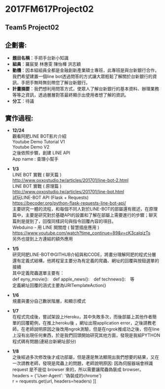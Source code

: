 # 2017FM617Project02 #
## Team5 Project02 ##
## 企劃書:
* **題目名稱**：手把手台新小知識
* **組員**：羅宸旻 林惠雯 陳怡樺 洪志穎
* **動機**：因本組組員全都是金融創新產業碩士專班，此專班是與台新銀行合作，我們希望建置一個line bot透過問答的方式讓大眾輕鬆了解關於台新銀行的資訊，手把手無時無刻帶您了解台新銀行。
* **計畫摘要**：我們想利用問答方式，使眾人了解台新銀行的基本資料、辦理業務等等之資訊，透過層層對答最終顯示出使用者想了解的資訊。
* **分工**：待議
## 實作過程:
* **12/24**
</br> 觀看阿肥LINE BOT影片介紹
</br> Youtube Demo Tutorial V1
</br> Youtube Demo V2
</br> 之後依照步驟，創建 LINE API
</br> App name : 查理小幫手

* **1/3**
</br> LINE BOT 實戰 ( 聊天篇 )
</br> http://www.oxxostudio.tw/articles/201701/line-bot-2.html
</br> LINE BOT 實戰 ( 原理篇 )
</br> http://www.oxxostudio.tw/articles/201701/line-bot.html
</br> 試玩LINE-BOT API  (Flask + Requests)
</br> https://becoder.org/python-flask-requests-line-bot-api/
</br> 主要研究一體的流程，和每個不同人對於LINE-BOT的部屬還有敘述，在原理篇中，主要是研究對於基礎API的設置和了解在部屬上需要進行的步驟；聊天篇則是提到了，回復同樣詞句與指令回覆內容的項目。
</br> Webduino - 用 LINE 開關燈 ( 智慧插座應用 )
</br> https://www.youtube.com/watch?time_continue=89&v=cK3calqizTs
</br> 另外也提到上方連結的額外應用

* **1/5**
</br> 研究阿肥LINE-BOT中GITHUB介紹與和CODE，將畫分理解阿肥的程式分層還有定義式結構，他將程室主要分為有定義的爬蟲、網址的回覆與按鈕選單的接續
</br> 其中定義爬蟲選單主要有：
</br> def eyny_movie():　def apple_news():　def technews():　等
</br> 定義網址回覆的涵式主要為URITemplateAction()

* **1/6**
</br> 規畫與畫分自己數狀階層，和顯示模式

* **1/7**
</br> 在程式完成後，嘗試架設上Heroku，其中失敗多次，而後部屬上其他作者簡單的回覆範例，在推上heroku後 ，網址出現application error，之後請教老師，在老師說明原因之後改用ngrok測驗，但是在ngrok推成功之後，但在line上沒有出現任何東西，於是我們回頭開始研究其他方面，發現是我組PYTHON程式碼有問題(連結台新網址部分)

* **1/8**
</br> 之後經過多次修改後才成功部屬，但是還是無法顯現出我們想要的結果，又在一次請教老師，發現是爬蟲上的問題，老師說明原因: 因為伺服器端會辨識 request 是不是從 browser 來的，所以需要讓爬蟲偽裝成 browser。
</br> headers = {'User-Agent': '偽裝成的chrome'}
</br> r = requests.get(url, headers=headers)  ]]


